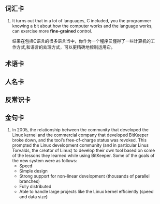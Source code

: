 ## 词汇卡

1. It turns out that in a lot of languages, C included, you the programmer knowing a bit about how the computer works and the language works, can exercise more **fine-grained** control.

   结果在包括C语言的很多语言当中，你作为一个程序员懂得了一些计算机的工作方式,和语言的处理方式，可以更精确地控制运用它。

## 术语卡



## 人名卡



## 反常识卡



## 金句卡

1. In 2005, the relationship between the community that developed the Linux kernel and the commercial company that developed BitKeeper broke down, and the tool’s free-of-charge status was revoked. This prompted the Linux development community (and in particular Linus Torvalds, the creator of Linux) to develop their own tool based on some of the lessons they learned while using BitKeeper. Some of the goals of the new system were as follows:
   - Speed
   - Simple design
   - Strong support for non-linear development (thousands of parallel branches)
   - Fully distributed
   - Able to handle large projects like the Linux kernel efficiently (speed and data size)